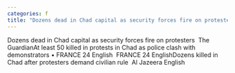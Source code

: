 ```yaml
---
categories: f
title: "Dozens dead in Chad capital as security forces fire on protesters  The Guardian"
---
```

Dozens dead in Chad capital as security forces fire on protesters&nbsp;&nbsp;The GuardianAt least 50 killed in protests in Chad as police clash with demonstrators • FRANCE 24 English&nbsp;&nbsp;FRANCE 24 EnglishDozens killed in Chad after protesters demand civilian rule&nbsp;&nbsp;Al Jazeera English